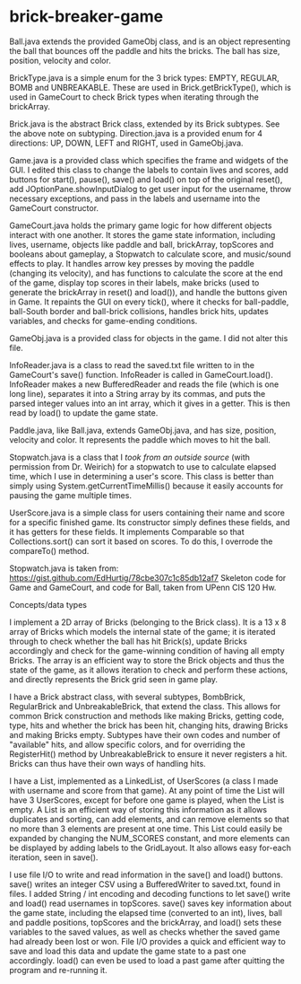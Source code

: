 # brick-breaker-game

  Ball.java extends the provided GameObj class, and is an object representing the ball that bounces off
  the paddle and hits the bricks. The ball has size, position, velocity and color.

  BrickType.java is a simple enum for the 3 brick types: EMPTY, REGULAR, BOMB and UNBREAKABLE. These are
  used in Brick.getBrickType(), which is used in GameCourt to check Brick types when iterating through
  the brickArray.

  Brick.java is the abstract Brick class, extended by its Brick subtypes. See the above note on subtyping.
  Direction.java is a provided enum for 4 directions: UP, DOWN, LEFT and RIGHT, used in GameObj.java.

  Game.java is a provided class which specifies the frame and widgets of the GUI. I edited this class to
  change the labels to contain lives and scores, add buttons for start(), pause(), save() and load() on top
  of the original reset(), add JOptionPane.showInputDialog to get user input for the username, throw
  necessary exceptions, and pass in the labels and username into the GameCourt constructor.

  GameCourt.java holds the primary game logic for how different objects interact with one another. It stores
  the game state information, including lives, username, objects like paddle and ball, brickArray,
  topScores and booleans about gameplay, a Stopwatch to calculate score, and music/sound effects to play.
  It handles arrow key presses by moving the paddle (changing its velocity), and has functions to calculate
  the score at the end of the game, display top scores in their labels, make bricks (used to generate
  the brickArray in reset() and load()), and handle the buttons given in Game. It repaints the GUI on
  every tick(), where it checks for ball-paddle, ball-South border and ball-brick collisions, handles brick
  hits, updates variables, and checks for game-ending conditions.

  GameObj.java is a provided class for objects in the game. I did not alter this file.

  InfoReader.java is a class to read the saved.txt file written to in the GameCourt's save() function.
  InfoReader is called in GameCourt.load(). InfoReader makes a new BufferedReader and reads the file
  (which is one long line), separates it into a String array by its commas, and puts the parsed integer
  values into an int array, which it gives in a getter. This is then read by load() to update the game
  state.

  Paddle.java, like Ball.java, extends GameObj.java, and has size, position, velocity and color. It
  represents the paddle which moves to hit the ball.

  Stopwatch.java is a class that I *took from an outside source* (with permission from Dr. Weirich)
  for a stopwatch to use to calculate elapsed time, which I use in determining a user's score. This
  class is better than simply using System.getCurrentTimeMillis() because it easily accounts for pausing
  the game multiple times.

  UserScore.java is a simple class for users containing their name and score for a specific finished
  game. Its constructor simply defines these fields, and it has getters for these fields. It implements
  Comparable so that Collections.sort() can sort it based on scores. To do this, I overrode the
  compareTo() method.


  Stopwatch.java is taken from: https://gist.github.com/EdHurtig/78cbe307c1c85db12af7
  Skeleton code for Game and GameCourt, and code for Ball, taken from UPenn CIS 120 Hw.
  
  Concepts/data types

  I implement a 2D array of Bricks (belonging to the Brick class). It is a 13 x 8 array of Bricks which
  models the internal state of the game; it is iterated through to check whether the ball has hit Brick(s),
  update Bricks accordingly and check for the game-winning condition of having all empty Bricks. The array
  is an efficient way to store the Brick objects and thus the state of the game, as it allows iteration
  to check and perform these actions, and directly represents the Brick grid seen in game play.

  I have a Brick abstract class, with several subtypes, BombBrick, RegularBrick and UnbreakableBrick,
  that extend the class. This allows for common Brick construction and methods like making Bricks,
  getting code, type, hits and whether the brick has been hit, changing hits, drawing Bricks and making
  Bricks empty. Subtypes have their own codes and number of "available" hits, and allow specific colors,
  and for overriding the RegisterHit() method by UnbreakableBrick to ensure it never registers a hit.
  Bricks can thus have their own ways of handling hits.

  I have a List, implemented as a LinkedList, of UserScores (a class I made with username and score from
  that game). At any point of time the List will have 3 UserScores, except for before one game is played,
  when the List is empty. A List is an efficient way of storing this information as it allows duplicates
  and sorting, can add elements, and can remove elements so that no more than 3 elements are present at
  one time. This List could easily be expanded by changing the NUM_SCORES constant, and more elements can
  be displayed by adding labels to the GridLayout. It also allows easy for-each iteration, seen in save().

  I use file I/O to write and read information in the save() and load() buttons. save() writes an integer
  CSV using a BufferedWriter to saved.txt, found in files. I added String / int encoding and decoding
  functions to let save() write and load() read usernames in topScores. save() saves key information about
  the game state, including the elapsed time (converted to an int), lives, ball and paddle positions,
  topScores and the brickArray, and load() sets these variables to the saved values, as well as checks
  whether the saved game had already been lost or won. File I/O provides a quick and efficient way to
  save and load this data and update the game state to a past one accordingly. load() can even be used to
  load a past game after quitting the program and re-running it.
